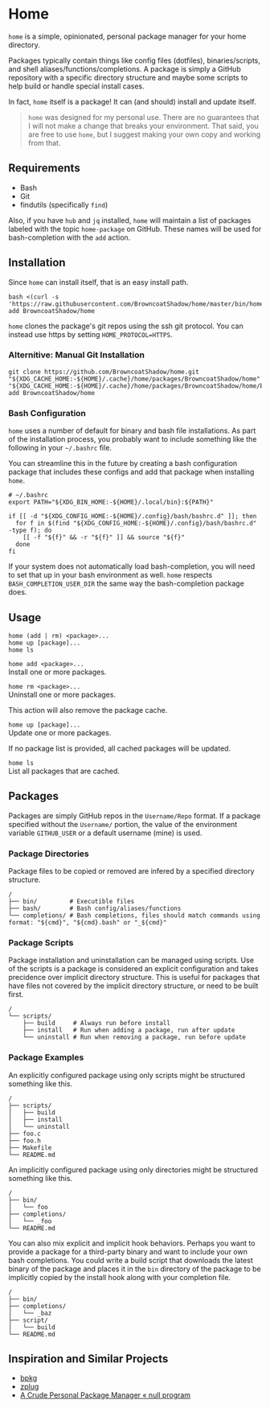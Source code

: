 # Home
`home` is a simple, opinionated, personal package manager for your home directory.

Packages typically contain things like config files (dotfiles), binaries/scripts, and shell aliases/functions/completions.
A package is simply a GitHub repository with a specific directory structure and maybe some scripts to help build or handle special install cases.

In fact, `home` itself is a package! It can (and should) install and update itself.

> `home` was designed for my personal use.
> There are no guarantees that I will not make a change that breaks your environment.
> That said, you are free to use `home`, but I suggest making your own copy and working from that.


## Requirements
- Bash
- Git
- findutils (specifically `find`)

Also, if you have `hub` and `jq` installed, `home` will maintain a list of packages labeled with the topic `home-package` on GitHub.
These names will be used for bash-completion with the `add` action.


## Installation
Since `home` can install itself, that is an easy install path.

```
bash <(curl -s 'https://raw.githubusercontent.com/BrowncoatShadow/home/master/bin/home') add BrowncoatShadow/home
```

`home` clones the package's git repos using the ssh git protocol.
You can instead use https by setting `HOME_PROTOCOL=HTTPS`.


### Alternitive: Manual Git Installation
```
git clone https://github.com/BrowncoatShadow/home.git "${XDG_CACHE_HOME:-${HOME}/.cache}/home/packages/BrowncoatShadow/home"
"${XDG_CACHE_HOME:-${HOME}/.cache}/home/packages/BrowncoatShadow/home/bin/home" add BrowncoatShadow/home
```


### Bash Configuration
`home` uses a number of default for binary and bash file installations.
As part of the installation process, you probably want to include something like the following in your `~/.bashrc` file.

You can streamline this in the future by creating a bash configuration package that includes these configs and add that package when installing `home`.

```
# ~/.bashrc
export PATH="${XDG_BIN_HOME:-${HOME}/.local/bin}:${PATH}"

if [[ -d "${XDG_CONFIG_HOME:-${HOME}/.config}/bash/bashrc.d" ]]; then
  for f in $(find "${XDG_CONFIG_HOME:-${HOME}/.config}/bash/bashrc.d" -type f); do
    [[ -f "${f}" && -r "${f}" ]] && source "${f}"
  done
fi
```

If your system does not automatically load bash-completion, you will need to set that up in your bash environment as well.
`home` respects `BASH_COMPLETION_USER_DIR` the same way the bash-completion package does.


## Usage
```
home (add | rm) <package>...
home up [package]...
home ls
```

`home add <package>...`  
Install one or more packages.

`home rm <package>...`  
Uninstall one or more packages.

This action will also remove the package cache.

`home up [package]...`  
Update one or more packages.

If no package list is provided, all cached packages will be updated.

`home ls`  
List all packages that are cached.


## Packages
Packages are simply GitHub repos in the `Username/Repo` format.
If a package specified without the `Username/` portion, the value of the environment variable `GITHUB_USER` or a default username (mine) is used.


### Package Directories
Package files to be copied or removed are infered by a specified directory structure.

```
/
├── bin/         # Executible files
├── bash/        # Bash config/aliases/functions
└── completions/ # Bash completions, files should match commands using format: "${cmd}", "${cmd}.bash" or "_${cmd}"
```

### Package Scripts
Package installation and uninstallation can be managed using scripts.
Use of the scripts is a package is considered an explicit configuration and takes precidence over implicit directory structure.
This is useful for packages that have files not covered by the implicit directory structure, or need to be built first.

```
/
└── scripts/
    ├── build     # Always run before install
    ├── install   # Run when adding a package, run after update
    └── uninstall # Run when removing a package, run before update
```

### Package Examples
An explicitly configured package using only scripts might be structured something like this.

```
/
├── scripts/
│   ├── build
│   ├── install
│   └── uninstall
├── foo.c
├── foo.h
├── Makefile
└── README.md
```

An implicitly configured package using only directories might be structured something like this.

```
/
├── bin/
│   └── foo
├── completions/
│   └── _foo
└── README.md
```

You can also mix explicit and implicit hook behaviors.
Perhaps you want to provide a package for a third-party binary and want to include your own bash completions.
You could write a build script that downloads the latest binary of the package and places it in the `bin` directory of the package to be implicitly copied by the install hook along with your completion file.

```
/
├── bin/
├── completions/
│   └── _baz
├── script/
│   └── build
└── README.md
```


## Inspiration and Similar Projects
- [bpkg](https://github.com/bpkg/bpkg)
- [zplug](https://github.com/zplug/zplug)
- [A Crude Personal Package Manager « null program](https://nullprogram.com/blog/2018/03/27/)

